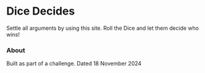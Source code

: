 # Dice Decides
Settle all arguments by using this site. Roll the Dice and let them decide who wins!

### About
Built as part of a challenge. Dated 18 November 2024
